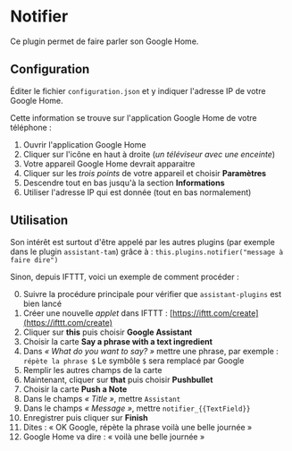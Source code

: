 # Notifier

Ce plugin permet de faire parler son Google Home.

## Configuration

Éditer le fichier `configuration.json` et y indiquer l'adresse IP de votre Google Home.

Cette information se trouve sur l'application Google Home de votre téléphone :

  1) Ouvrir l'application Google Home
  2) Cliquer sur l'icône en haut à droite (*un téléviseur avec une enceinte*)
  3) Votre appareil Google Home devrait apparaitre
  4) Cliquer sur les *trois points* de votre appareil et choisir **Paramètres**
  5) Descendre tout en bas jusqu'à la section **Informations**
  6) Utiliser l'adresse IP qui est donnée (tout en bas normalement)

## Utilisation

Son intérêt est surtout d'être appelé par les autres plugins (par exemple dans le plugin `assistant-tam`) grâce à : `this.plugins.notifier("message à faire dire")`

Sinon, depuis IFTTT, voici un exemple de comment procéder :

  0) Suivre la procédure principale pour vérifier que `assistant-plugins` est bien lancé
  1) Créer une nouvelle *applet* dans IFTTT : [https://ifttt.com/create](https://ifttt.com/create)
  2) Cliquer sur **this** puis choisir **Google Assistant**
  3) Choisir la carte **Say a phrase with a text ingredient**
  4) Dans *« What do you want to say? »* mettre une phrase, par exemple : `répète la phrase $`
     Le symbôle `$` sera remplacé par Google
  5) Remplir les autres champs de la carte
  6) Maintenant, cliquer sur **that** puis choisir **Pushbullet**
  7) Choisir la carte **Push a Note**
  8) Dans le champs *« Title »*, mettre `Assistant`
  9) Dans le champs *« Message »*, mettre `notifier_{{TextField}}`
  10) Enregistrer puis cliquer sur **Finish**
  11) Dites : « OK Google, répète la phrase voilà une belle journée »
  12) Google Home va dire : « voilà une belle journée »
